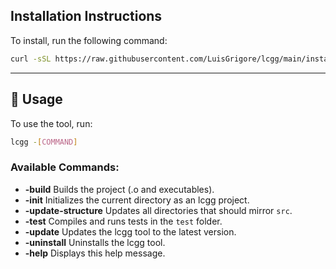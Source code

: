 ## Installation Instructions

To install, run the following command:

```bash
curl -sSL https://raw.githubusercontent.com/LuisGrigore/lcgg/main/install.sh | bash
```

---

## 📖 Usage

To use the tool, run:

```bash
lcgg -[COMMAND]
```

### Available Commands:

- **-build**                Builds the project (.o and executables).
- **-init**                 Initializes the current directory as an lcgg project.
- **-update-structure**     Updates all directories that should mirror `src`.
- **-test**                 Compiles and runs tests in the `test` folder.
- **-update**               Updates the lcgg tool to the latest version.
- **-uninstall**            Uninstalls the lcgg tool.
- **-help**                 Displays this help message.
